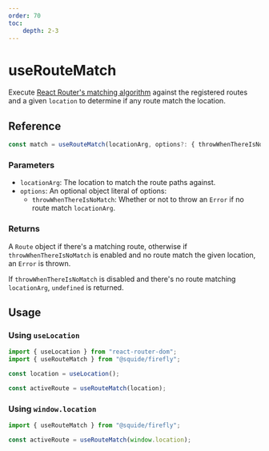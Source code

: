 ```yaml
---
order: 70
toc:
    depth: 2-3
---
```


# useRouteMatch

Execute [React Router's matching algorithm](https://reactrouter.com/en/main/utils/match-routes) against the registered routes and a given `location` to determine if any route match the location.

## Reference

```ts
const match = useRouteMatch(locationArg, options?: { throwWhenThereIsNoMatch? })
```

### Parameters

- `locationArg`: The location to match the route paths against.
- `options`: An optional object literal of options:
    - `throwWhenThereIsNoMatch`: Whether or not to throw an `Error` if no route match `locationArg`.

### Returns

A `Route` object if there's a matching route, otherwise if `throwWhenThereIsNoMatch` is enabled and no route match the given location, an `Error` is thrown.

If `throwWhenThereIsNoMatch` is disabled and there's no route matching `locationArg`, `undefined` is returned.

## Usage

### Using `useLocation`

```ts
import { useLocation } from "react-router-dom";
import { useRouteMatch } from "@squide/firefly";

const location = useLocation();

const activeRoute = useRouteMatch(location);
```

### Using `window.location`

```ts
import { useRouteMatch } from "@squide/firefly";

const activeRoute = useRouteMatch(window.location);
```
